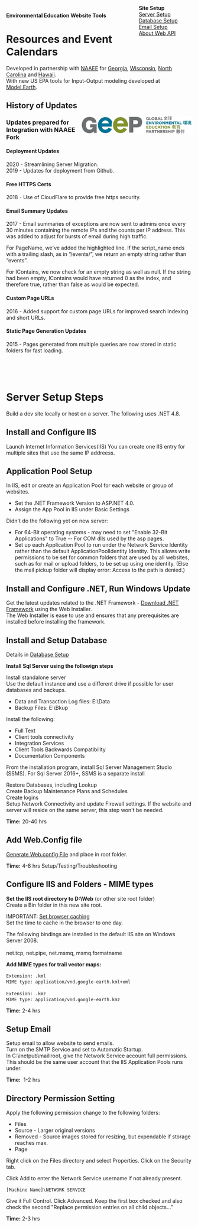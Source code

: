 <div style='float:right; margin-left:40px; margin-right:40px'>
<b>Site Setup</b><br>
<a href="#setup">Server Setup</a><br>
<a href="#database">Database Setup</a><br>
<a href="#email">Email Setup</a><br>
<a href="about/">About Web API</a><br>
</div>


#### Environmental Education Website Tools

# Resources and Event Calendars


Developed in partnership with [NAAEE](https://naaee.org) for [Georgia](http://eeingeorgia.org/core/news/list.aspx), [Wisconsin](http://EEinWisconsin.org), [North Carolina](http://web.eenorthcarolina.org/core/event/calendar.aspx) and [Hawaii](http://heea.org/core/news/list.aspx).  
With new US EPA tools for Input-Output modeling developed at [Model.Earth](https://model.earth).  



## History of Updates

<a href="https://thegeep.org/"><img src="img/logo/geep.png" style="max-width:300px; float:right"></a>

### Updates prepared for Integration with NAAEE Fork  

#### Deployment Updates

2020 - Streamlining Server Migration.  
2019 - Updates for deployment from Github. 

#### Free HTTPS Certs

2018 - Use of CloudFlare to provide free https security.

#### Email Summary Updates

2017 - Email summaries of exceptions are now sent to admins once every 30 minutes containing the remote IPs and the counts per IP address.  This was added to adjust for bursts of email during high traffic.  

For PageName, we've added the highlighted line. If the script_name ends with a trailing slash, as in “/events/”, we return an empty string rather than “events”.  

For IContains, we now check for an empty string as well as null. If the string had been empty, IContains would have returned 0 as the index, and therefore true, rather than false as would be expected.  


#### Custom Page URLs

2016 - Added support for custom page URLs for improved search indexing and short URLs.  

#### Static Page Generation Updates

2015 - Pages generated from multiple queries are now stored in static folders for fast loading.  

<!--
	Fork the Core repo, copy in recent changes from NAAEE version. Changes are primarily removal of remaining IsSite settings. These can be replaced with database settings in the "site" table.
-->
<br>




<a name="setup"></a>
<br>

# Server Setup Steps

Build a dev site locally or host on a server.  The following uses .NET 4.8.



<!--
Instruction below are for: Vista - Windows 7/10 / Windows Server 2008/2016 and forward.  
Commented out: XP - Windows XP / Windows Server 2005  
-->

## Install and Configure IIS

Launch Internet Information Services(IIS)
You can create one IIS entry for multiple sites that use the same IP addreess.  

<!--
Make sure a primary website is viewable in a browser while on the machine itself.  Some networks may require changes to the firewall settings.  PDF generation requires that the machine can load content via the domains it hosts.<br>
-->




<h2>Application Pool Setup</h2>
In IIS, edit or create an Application Pool for each website or group of websites.<br>

<ul>
<li>Set the .NET Framework Version to ASP.NET 4.0.</li>

<li>Assign the App Pool in IIS under Basic Settings</li>
</ul>

Didn't do the following yet on new server:
<ul>
<li>For 64-Bit operating systems - may need to set "Enable 32-Bit Applications" to True  
-- For COM dlls used by the asp pages.</li>
<li>Set up each Application Pool to run under the Network Service Identity rather than the default ApplicationPoolIdentity Identity. This allows write permissions to be set for common folders that are used by all websites, such as for mail or upload folders, to be set up using one identity. (Else the mail pickup folder will display error: Access to the path is denied.)</li>
</ul>


<h2>Install and Configure .NET, Run Windows Update</h2>

Get the latest updates related to the .NET Framework - 
<a href="https://dotnet.microsoft.com/download/dotnet-framework/">Download .NET Framework</a> using the Web Installer.<!--
OLD NOTE (We're switching to .NET 4.8, use link above)  
If not already installed, install the <a target="_blank" href="http://www.microsoft.com/en-us/download/details.aspx?id=17718">.NET Framework 4.0 (Standalone Installer)</a> or the <a target="_blank" href="http://www.microsoft.com/en-us/download/details.aspx?id=17851">.NET Framework 4.0 (Web Installer)</a>.  
-->  
The Web Installer is ease to use and ensures that any prerequisites are installed before installing the framework.

<!-- XP
   
Install the <a target="_blank" href="http://www.microsoft.com/downloads/details.aspx?familyid=0856eacb-4362-4b0d-8edd-aab15c5e04f5&displaylang=en">
    .NET Framework 2.0 Redistributable Package:</a>

For laptops viewing localhost with ASP.NET 2.0, IIS also requires running:<br>
C:\WINDOWS\Microsoft.NET\Framework\<version>\aspnet_regiis -i<br><br>

<strong>Time:</strong> 2-4 hrs depending on updates needed<br>
-->


<a name="database"></a>

## Install and Setup Database

Details in <a href='about/setup/Database.aspx'>Database Setup</a><br>


**Install Sql Server using the followign steps**  


Install standalone server<br>
Use the default instance and use a different drive if possible for user databases and backups.<br>
<ul>
    <li>Data and Transaction Log files: E:\Data</li>
    <li>Backup Files: E:\Bkup</li>
</ul>
Install the following:<br>
<ul>
    <li>Full Text</li>
    <li>Client tools connectivity</li>
    <li>Integration Services</li>
    <li>Client Tools Backwards Compatibility</li>
    <li>Documentation Components</li>
</ul>
From the installation program, install Sql Server Management Studio (SSMS). For Sql Server 2016+, SSMS is a separate install  

Restore Databases, including Lookup<br>
Create Backup Maintenance Plans and Schedules<br>
Create logins<br>
Setup Network Connectivity and update Firewall settings. If the website and server will reside on the same server,
this step won't be needed.<br>

<strong>Time:</strong>&nbsp;20-40 hrs<br>


## Add Web.Config file

<a href='about/setup/File.aspx'>Generate Web.config File</a> and place in root folder.<br>

<strong>Time:</strong>&nbsp;4-8 hrs Setup/Testing/Troubleshooting<br>
   


<h2>Configure IIS and Folders - MIME types</h2>
<strong>Set the IIS root directory to D:\Web</strong> (or other site root folder)<br>
Create a Bin folder in this new site root.<br>

IMPORTANT: <a href="http://www.iis.net/configreference/system.webserver/staticcontent/clientcache#004">Set browser caching</a><br>
Set the time to cache in the browser to one day.<br>


The following bindings are installed in the default IIS site on Windows Server 2008.<br><br>
net.tcp, net.pipe, net.msmq, msmq.formatname  

**Add MIME types for trail vector maps:**  

	Extension: .kml  
	MIME type: application/vnd.google-earth.kml+xml  

	Extension: .kmz  
	MIME type: application/vnd.google-earth.kmz  

<strong>Time:</strong>&nbsp;2-4 hrs





<a name="email"></a>

<h2>Setup Email</h2>
Setup email to allow website to send emails.<br>
Turn on the SMTP Service and set to Automatic Startup.<br>
In C:\inetpub\maillroot, give the Network Service account full permissions.  
This should be the same user account that the IIS Application Pools runs under.

<strong>Time:</strong>&nbsp; 1-2 hrs  

    
<h2>Directory Permission Setting</strong></h2>
Apply the following permission change to the following folders:<br>
<ul>
    <li>Files</li>
    <li>Source - Larger original versions</li>
    <li>Removed - Source images stored for resizing, but expendable if storage reaches max.</li>
    <li>Page</li>
</ul>

<!--
Permission change probably not needed here:
<ul>
    <li>Content - 2004 to 2013. Prior to "go" folder and other repos. Included FTP uploads.</li>
</ul>
-->

Right click on the Files directory and select Properties. Click on the Security tab. 

<!--
	XP
Right click on the Files directory and select Sharing and Security. 
-->
Click Add to enter the Network Service username if not already present.  

	[Machine Name]\NETWORK SERVICE  

Give it Full Control. Click Advanced. Keep the first box checked and also check
the second "Replace permission entries on all child objects..."  
    
<strong>Time:</strong>&nbsp;2-3 hrs<br>
<br>



<br>

